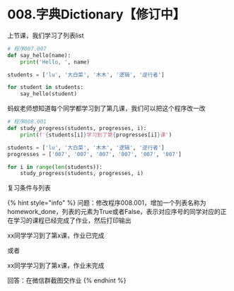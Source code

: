 # 008.字典Dictionary【修订中】

上节课，我们学习了列表list

```python
# 程序007.007
def say_hello(name):
    print('Hello, ', name)

students = ['lu', '大白菜', '木木', '逻辑', '逆行者']

for student in students:
    say_hello(student)
```

蚂蚁老师想知道每个同学都学习到了第几课，我们可以把这个程序改一改

```python
# 程序008.001
def study_progress(students, progresses, i):
    print(f'{students[i]}学习到了第{progresses[i]}课')

students = ['lu', '大白菜', '木木', '逻辑', '逆行者']
progresses = ['007', '007', '007', '007', '007', '007']

for i in range(len(students)):
    study_progress(students, progresses, i)
```

复习条件与列表

{% hint style="info" %}
问题：修改程序008.001，增加一个列表名称为homework\_done，列表的元素为True或者False，表示对应序号的同学对应的正在学习的课程已经完成了作业，然后打印输出

xx同学学习到了第x课，作业已完成

或者

xx同学学习到了第x课，作业未完成

回答：在微信群截图交作业
{% endhint %}
